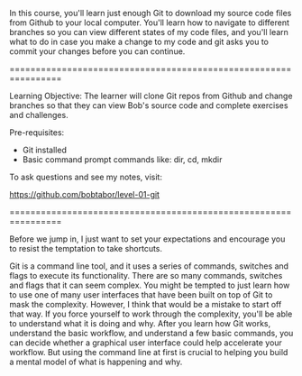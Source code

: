 In this course, you'll learn just enough Git to download my source code files from Github to your local computer.  You'll learn how to navigate to different branches so you can view different states of my code files, and you'll learn what to do in case you make a change to my code and git asks you to commit your changes before you can continue.


================================================================

Learning Objective: The learner will clone Git repos from Github and change branches so that they can view Bob's source code and complete exercises and challenges.

Pre-requisites:
- Git installed
- Basic command prompt commands like: dir, cd, mkdir

To ask questions and see my notes, visit:

https://github.com/bobtabor/level-01-git

================================================================

Before we jump in, I just want to set your expectations and encourage you to resist the temptation to take shortcuts.

Git is a command line tool, and it uses a series of commands, switches and flags to execute its functionality.  There are so many commands, switches and flags that it can seem complex.  You might be tempted to just learn how to use one of many user interfaces that have been built on top of Git to mask the complexity.  However, I think that would be a mistake to start off that way.  If you force yourself to work through the complexity, you'll be able to understand what it is doing and why.  After you learn how Git works, understand the basic workflow, and understand a few basic commands, you can decide whether a graphical user interface could help accelerate your workflow.  But using the command line at first is crucial to helping you build a mental model of what is happening and why.